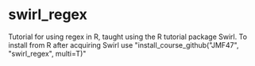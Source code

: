 swirl_regex
===========

Tutorial for using regex in R, taught using the R tutorial package Swirl.
To install from R after acquiring Swirl use
"install_course_github("JMF47", "swirl_regex", multi=T)"
